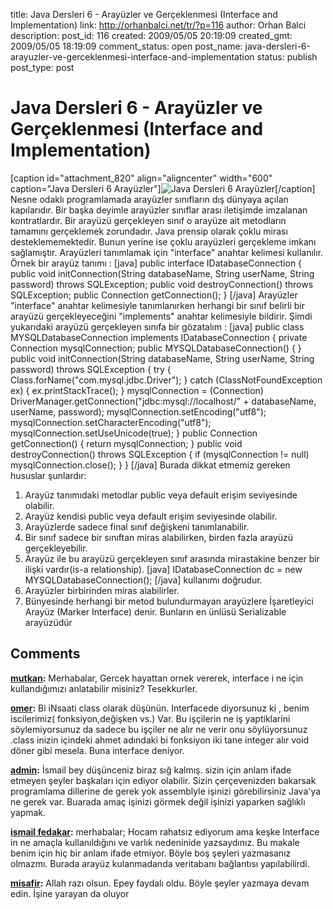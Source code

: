 title: Java Dersleri 6 - Arayüzler ve Gerçeklenmesi (Interface and Implementation)
link: http://orhanbalci.net/tr/?p=116
author: Orhan Balci
description: 
post_id: 116
created: 2009/05/05 20:19:09
created_gmt: 2009/05/05 18:19:09
comment_status: open
post_name: java-dersleri-6-arayuzler-ve-gerceklenmesi-interface-and-implementation
status: publish
post_type: post

# Java Dersleri 6 - Arayüzler ve Gerçeklenmesi (Interface and Implementation)

[caption id="attachment_820" align="aligncenter" width="600" caption="Java Dersleri 6 Arayüzler"]![Java Dersleri 6 Arayüzler](/wp-content/uploads/java_banner_6.png)[/caption] Nesne odaklı programlamada arayüzler sınıfların dış dünyaya açılan kapılarıdır. Bir başka deyimle arayüzler sınıflar arası iletişimde imzalanan kontratlardır. Bir arayüzü gerçekleyen sınıf o arayüze ait metodların tamamını gerçeklemek zorundadır. Java prensip olarak çoklu mirası desteklememektedir. Bunun yerine ise çoklu arayüzleri gerçekleme imkanı sağlamıştır. Arayüzleri tanımlamak için "interface" anahtar kelimesi kullanılır.  Örnek bir arayüz tanımı : [java] public interface IDatabaseConnection { public void initConnection(String databaseName, String userName, String password) throws SQLException; public void destroyConnection() throws SQLException; public Connection getConnection(); } [/java] Arayüzler "interface" anahtar kelimesiyle tanımlanırken herhangi bir sınıf belirli bir arayüzü gerçekleyeceğini "implements" anahtar kelimesiyle bildirir. Şimdi yukarıdaki arayüzü gerçekleyen sınıfa bir gözatalım : [java] public class MYSQLDatabaseConnection implements IDatabaseConnection { private Connection mysqlConnection; public MYSQLDatabaseConnection() { } public void initConnection(String databaseName, String userName, String password) throws SQLException { try { Class.forName("com.mysql.jdbc.Driver"); } catch (ClassNotFoundException ex) { ex.printStackTrace(); } mysqlConnection = (Connection) DriverManager.getConnection("jdbc:mysql://localhost/" \+ databaseName, userName, password); mysqlConnection.setEncoding("utf8"); mysqlConnection.setCharacterEncoding("utf8"); mysqlConnection.setUseUnicode(true); } public Connection getConnection() { return mysqlConnection; } public void destroyConnection() throws SQLException { if (mysqlConnection != null) mysqlConnection.close(); } } [/java] Burada dikkat etmemiz gereken hususlar şunlardır: 

  1. Arayüz tanımıdaki metodlar public veya default erişim seviyesinde olabilir. 
  2. Arayüz kendisi public veya default erişim seviyesinde olabilir. 
  3. Arayüzlerde sadece final sınıf değişkeni tanımlanabilir. 
  4. Bir sınıf sadece bir sınıftan miras alabilirken, birden fazla arayüzü gerçekleyebilir. 
  5. Arayüz ile bu arayüzü gerçekleyen sınıf arasında mirastakine benzer bir ilişki vardır(is-a relationship). [java] IDatabaseConnection dc = new MYSQLDatabaseConnection(); [/java] kullanımı doğrudur.
  6. Arayüzler birbirinden miras alabilirler.
  7. Bünyesinde herhangi bir metod bulundurmayan arayüzlere İşaretleyici Arayüz (Marker Interface) denir. Bunların en ünlüsü Serializable arayüzüdür

## Comments

**[mutkan](#5456 "2012-05-10 14:15:49"):** Merhabalar, Gercek hayattan ornek vererek, interface i ne için kullandığımızı anlatabilir misiniz? Tesekkurler.

**[omer](#5465 "2012-05-17 03:24:55"):** Bi iNsaati class olarak düşünün. Interfacede diyorsunuz ki , benim iscilerimiz( fonksiyon,değişken vs.) Var. Bu işçilerin ne iş yaptiklarini söylemiyorsunuz da sadece bu işçiler ne alır ne verir onu söylüyorsunuz .class inizin içindeki ahmet adındaki bi fonksiyon iki tane integer alır void döner gibi mesela. Buna interface deniyor.

**[admin](#5254 "2012-02-01 14:30:16"):** İsmail bey düşünceniz biraz sığ kalmış. sizin için anlam ifade etmeyen şeyler başkaları için ediyor olabilir. Sizin çerçevenizden bakarsak programlama dillerine de gerek yok assemblyle işinizi görebilirsiniz Java'ya ne gerek var. Buarada amaç işinizi görmek değil işinizi yaparken sağlıklı yapmak.

**[ismail fedakar](#5251 "2012-02-01 03:05:07"):** merhabalar; Hocam rahatsız ediyorum ama keşke Interface in ne amaçla kullanıldığını ve varlık nedeninide yazsaydınız. Bu makale benim için hiç bir anlam ifade etmiyor. Böyle boş şeyleri yazmasanız olmazmı. Burada arayüz kulanmadanda veritabanı bağlantısı yapılabilirdi.

**[misafir](#7347 "2012-12-21 17:19:37"):** Allah razı olsun. Epey faydalı oldu. Böyle şeyler yazmaya devam edin. İşine yarayan da oluyor

